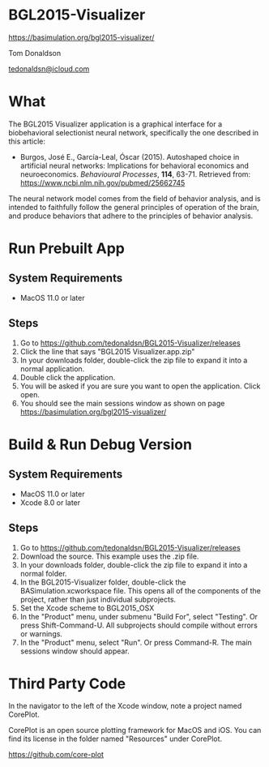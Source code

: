 # BGL2015-Visualizer
https://basimulation.org/bgl2015-visualizer/

Tom Donaldson

tedonaldsn@icloud.com

# What
The BGL2015 Visualizer application is a graphical interface for a biobehavioral selectionist neural network, specifically the one described in this article:

* Burgos, José E., García-Leal, Óscar (2015). Autoshaped choice in artificial neural networks: Implications for behavioral economics and neuroeconomics. *Behavioural Processes*, **114**, 63-71. Retrieved from: https://www.ncbi.nlm.nih.gov/pubmed/25662745

The neural network model comes from the field of behavior analysis, and is intended to faithfully follow the general principles of operation of the brain, and produce behaviors that adhere to the principles of behavior analysis.

# Run Prebuilt App


## System Requirements
* MacOS 11.0 or later

## Steps
1. Go to https://github.com/tedonaldsn/BGL2015-Visualizer/releases
2. Click the line that says "BGL2015 Visualizer.app.zip"
3. In your downloads folder, double-click the zip file to expand it into a normal application.
4. Double click the application.
5. You will be asked if you are sure you want to open the application. Click open.
6. You should see the main sessions window as shown on page https://basimulation.org/bgl2015-visualizer/



# Build & Run Debug Version

## System Requirements
* MacOS 11.0 or later
* Xcode 8.0 or later

## Steps
1. Go to https://github.com/tedonaldsn/BGL2015-Visualizer/releases
2. Download the source. This example uses the .zip file.
3. In your downloads folder, double-click the zip file to expand it into a normal folder.
4. In the BGL2015-Visualizer folder, double-click the BASimulation.xcworkspace file. This opens all of the components of the project, rather than just individual subprojects.
5. Set the Xcode scheme to BGL2015_OSX
6. In the "Product" menu, under submenu "Build For", select "Testing". Or press Shift-Command-U. All subprojects should compile without errors or warnings.
7. In the "Product" menu, select "Run". Or press Command-R. The main sessions window should appear.


# Third Party Code
In the navigator to the left of the Xcode window, note a project named CorePlot. 

CorePlot is an open source plotting framework for MacOS and iOS. You can find its license in the folder named "Resources" under CorePlot.

https://github.com/core-plot

